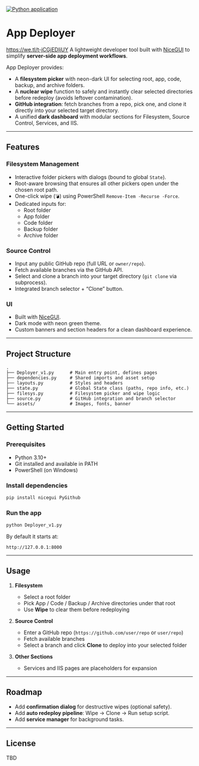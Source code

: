 [![Python application](https://github.com/zimzf23/App-Deployer/actions/workflows/python-app.yml/badge.svg)](https://github.com/zimzf23/App-Deployer/actions/workflows/python-app.yml)
# App Deployer
https://we.tl/t-jCGjEDIjUY
A lightweight developer tool built with [NiceGUI](https://nicegui.io/) to simplify **server-side app deployment workflows**.  

App Deployer provides:
- A **filesystem picker** with neon-dark UI for selecting root, app, code, backup, and archive folders.
- A **nuclear wipe** function to safely and instantly clear selected directories before redeploy (avoids leftover contamination).
- **GitHub integration**: fetch branches from a repo, pick one, and clone it directly into your selected target directory.
- A unified **dark dashboard** with modular sections for Filesystem, Source Control, Services, and IIS.

---

## Features

### Filesystem Management
- Interactive folder pickers with dialogs (bound to global `State`).
- Root-aware browsing that ensures all other pickers open under the chosen root path.
- One-click wipe (`💣`) using PowerShell `Remove-Item -Recurse -Force`.
- Dedicated inputs for:
  - Root folder
  - App folder
  - Code folder
  - Backup folder
  - Archive folder

### Source Control
- Input any public GitHub repo (full URL or `owner/repo`).
- Fetch available branches via the GitHub API.
- Select and clone a branch into your target directory (`git clone` via subprocess).
- Integrated branch selector + “Clone” button.

### UI
- Built with [NiceGUI](https://nicegui.io/).
- Dark mode with neon green theme.
- Custom banners and section headers for a clean dashboard experience.

---

## Project Structure

```
.
├── Deployer_v1.py      # Main entry point, defines pages
├── dependencies.py     # Shared imports and asset setup
├── layouts.py          # Styles and headers
├── state.py            # Global State class (paths, repo info, etc.)
├── filesys.py          # Filesystem picker and wipe logic
├── source.py           # GitHub integration and branch selector
└── assets/             # Images, fonts, banner
```

---

## Getting Started

### Prerequisites
- Python 3.10+
- Git installed and available in PATH
- PowerShell (on Windows)

### Install dependencies
```bash
pip install nicegui PyGithub
```

### Run the app
```bash
python Deployer_v1.py
```

By default it starts at:
```
http://127.0.0.1:8000
```

---

## Usage

1. **Filesystem**  
   - Select a root folder  
   - Pick App / Code / Backup / Archive directories under that root  
   - Use **Wipe** to clear them before redeploying  

2. **Source Control**  
   - Enter a GitHub repo (`https://github.com/user/repo` or `user/repo`)  
   - Fetch available branches  
   - Select a branch and click **Clone** to deploy into your selected folder  

3. **Other Sections**  
   - Services and IIS pages are placeholders for expansion  

---

## Roadmap
- Add **confirmation dialog** for destructive wipes (optional safety).
- Add **auto redeploy pipeline**: Wipe → Clone → Run setup script.
- Add **service manager** for background tasks.

---

## License
TBD

